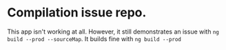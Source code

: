 # Compilation issue repo.

This app isn't working at all. 
However, it still demonstrates an issue with `ng build --prod --sourceMap`. It builds fine with `ng build --prod`

